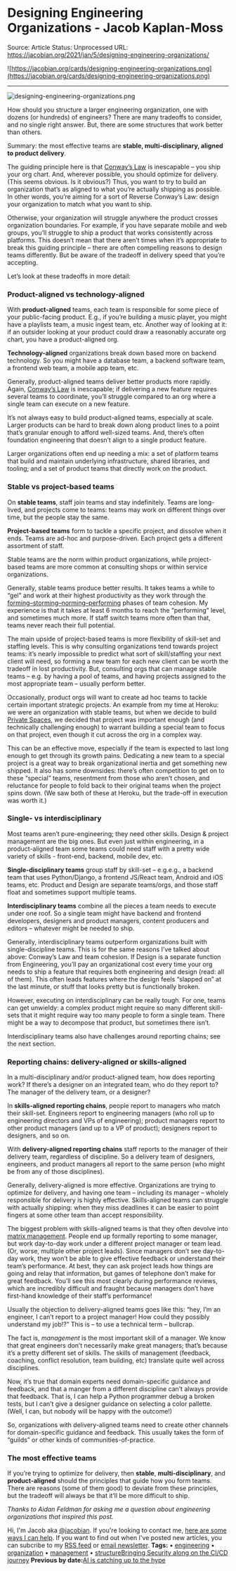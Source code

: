 # Designing Engineering Organizations - Jacob Kaplan-Moss

Source: Article
Status: Unprocessed
URL: https://jacobian.org/2021/jan/5/designing-engineering-organizations/

![https://jacobian.org/cards/designing-engineering-organizations.png](https://jacobian.org/cards/designing-engineering-organizations.png)

---

![designing-engineering-organizations.png](Designing%20Engineering%20Organizations%20-%20Jacob%20Kaplan%20e5b2c31d66bf41cc8b188bcb1f1c8c5d/designing-engineering-organizations.png)

How should you structure a larger engineering organization, one with dozens (or hundreds) of engineers? There are many tradeoffs to consider, and no single right answer. But, there are some structures that work better than others.

Summary: the most effective teams are **stable, multi-disciplinary, aligned to product delivery**.

The guiding principle here is that [Conway’s Law](https://en.wikipedia.org/wiki/Conway%27s_law) is inescapable – you ship your org chart. And, wherever possible, you should optimize for delivery. (This seems obvious. Is it obvious?) Thus, you want to try to build an organization that’s as aligned to what you’re actually shipping as possible. In other words, you’re aiming for a sort of Reverse Conway’s Law: design your organization to match what you want to ship.

Otherwise, your organization will struggle anywhere the product crosses organization boundaries. For example, if you have separate mobile and web groups, you’ll struggle to ship a product that works consistently across platforms. This doesn’t mean that there aren’t times when it’s appropriate to break this guiding principle – there are often compelling reasons to design teams differently. But be aware of the tradeoff in delivery speed that you’re accepting.

Let’s look at these tradeoffs in more detail:

### Product-aligned vs technology-aligned

With **product-aligned** teams, each team is responsible for some piece of your public-facing product. E.g., if you’re building a music player, you might have a playlists team, a music ingest team, etc. Another way of looking at it: if an outsider looking at your product could draw a reasonably accurate org chart, you have a product-aligned org.

**Technology-aligned** organizations break down based more on backend technology. So you might have a database team, a backend software team, a frontend web team, a mobile app team, etc.

Generally, product-aligned teams deliver better products more rapidly. Again, [Conway’s Law](https://en.wikipedia.org/wiki/Conway%27s_law) is inescapable; if delivering a new feature requires several teams to coordinate, you’ll struggle compared to an org where a single team can execute on a new feature.

It’s not always easy to build product-aligned teams, especially at scale. Larger products can be hard to break down along product lines to a point that’s granular enough to afford well-sized teams. And, there’s often foundation engineering that doesn’t align to a single product feature.

Larger organizations often end up needing a mix: a set of platform teams that build and maintain underlying infrastructure, shared libraries, and tooling; and a set of product teams that directly work on the product.

### Stable vs project-based teams

On **stable teams**, staff join teams and stay indefinitely. Teams are long-lived, and projects come to teams: teams may work on different things over time, but the people stay the same.

**Project-based teams** form to tackle a specific project, and dissolve when it ends. Teams are ad-hoc and purpose-driven. Each project gets a different assortment of staff.

Stable teams are the norm within product organizations, while project-based teams are more common at consulting shops or within service organizations.

Generally, stable teams produce better results. It takes teams a while to “gel” and work at their highest productivity as they work through the [forming–storming–norming–performing](https://en.wikipedia.org/wiki/Tuckman%27s_stages_of_group_development) phases of team cohesion. My experience is that it takes at least 6 months to reach the “performing” level, and sometimes much more. If staff switch teams more often than that, teams never reach their full potential.

The main upside of project-based teams is more flexibility of skill-set and staffing levels. This is why consulting organizations tend towards project teams: it’s nearly impossible to predict what sort of skill/staffing your next client will need, so forming a new team for each new client can be worth the tradeoff in lost productivity. But, consulting orgs that can manage stable teams – e.g. by having a pool of teams, and having projects assigned to the most appropriate team – usually perform better.

Occasionally, product orgs will want to create ad hoc teams to tackle certain important strategic projects. An example from my time at Heroku: we were an organization with stable teams, but when we decide to build [Private Spaces](https://www.heroku.com/private-spaces), we decided that project was important enough (and technically challenging enough) to warrant building a special team to focus on that project, even though it cut across the org in a complex way.

This can be an effective move, especially if the team is expected to last long enough to get through its growth pains. Dedicating a new team to a special project is a great way to break organizational inertia and get something new shipped. It also has some downsides: there’s often competition to get on to these “special” teams, resentment from those who aren’t chosen, and reluctance for people to fold back to their original teams when the project spins down. (We saw both of these at Heroku, but the trade-off in execution was worth it.)

### Single- vs interdisciplinary

Most teams aren’t pure-engineering; they need other skills. Design & project management are the big ones. But even just within engineering, in a product-aligned team some teams could need staff with a pretty wide variety of skills - front-end, backend, mobile dev, etc.

**Single-disciplinary teams** group staff by skill-set – e.g.e.g., a backend team that uses Python/Django, a frontend JS/React team, Android and iOS teams, etc. Product and Design are separate teams/orgs, and those staff float and sometimes support multiple teams.

**Interdisciplinary teams** combine all the pieces a team needs to execute under one roof. So a single team might have backend and frontend developers, designers and product managers, content producers and editors – whatever might be needed to ship.

Generally, interdisciplinary teams outperform organizations built with single-discipline teams. This is for the same reasons I’ve talked about above: Conway’s Law and team cohesion. If Design is a separate function from Engineering, you’ll pay an organizational cost every time your org needs to ship a feature that requires both engineering and design (read: all of them). This often leads features where the design feels “slapped on” at the last minute, or stuff that looks pretty but is functionally broken.

However, executing on interdisciplinary can be really tough. For one, teams can get unwieldy: a complex product might require so many different skill-sets that it might require way too many people to form a single team. There might be a way to decompose that product, but sometimes there isn’t.

Interdisciplinary teams also have challenges around reporting chains; see the next section.

### Reporting chains: delivery-aligned or skills-aligned

In a multi-disciplinary and/or product-aligned team, how does reporting work? If there’s a designer on an integrated team, who do they report to? The manager of the delivery team, or a designer?

In **skills-aligned reporting chains**, people report to managers who match their skill-set. Engineers report to engineering managers (who roll up to engineering directors and VPs of engineering); product managers report to other product managers (and up to a VP of product); designers report to designers, and so on.

With **delivery-aligned reporting chains** staff reports to the manager of their delivery team, regardless of discipline. So a delivery team of designers, engineers, and product managers all report to the same person (who might be from any of those disciplines).

Generally, delivery-aligned is more effective. Organizations are trying to optimize for delivery, and having one team – including its manager – wholely responsible for delivery is highly effective. Skills-aligned teams can struggle with actually shipping: when they miss deadlines it can be easier to point fingers at some other team than accept responsibility.

The biggest problem with skills-aligned teams is that they often devolve into [matrix management](https://en.wikipedia.org/wiki/Matrix_management). People end up formally reporting to some manager, but work day-to-day work under a different project manager or team lead. (Or, worse, multiple other project leads). Since managers don’t see day-to-day work, they won’t be able to give effective feedback or understand their team’s performance. At best, they can ask project leads how things are going and relay that information, but games of telephone don’t make for great feedback. You’ll see this most clearly during performance reviews, which are incredibly difficult and fraught because managers don’t have first-hand knowledge of their staff’s performance!

Usually the objection to delivery-aligned teams goes like this: “hey, I’m an engineer, I can’t report to a project manager! How could they possibly understand my job!?” This is – to use a technical term – bullcrap.

The fact is, *management* is the most important skill of a manager. We know that great engineers don’t necessarily make great managers; that’s because it’s a pretty different set of skills. The skills of management (feedback, coaching, conflict resolution, team building, etc) translate quite well across disciplines.

Now, it’s true that domain experts need domain-specific guidance and feedback, and that a manger from a different discipline can’t always provide that feedback. That is, I can help a Python programmer debug a broken tests, but I can’t give a designer guidance on selecting a color pallette. (Well, I can, but nobody will be happy with the outcome!)

So, organizations with delivery-aligned teams need to create other channels for domain-specific guidance and feedback. This usually takes the form of “guilds” or other kinds of communities-of-practice.

### The most effective teams

If you’re trying to optimize for delivery, then **stable**, **multi-disciplinary**, and **product-aligned** should the principles that guide how you form teams. There are reasons (some of them good) to deviate from these principles, but the tradeoff will always be that it’ll be more difficult to ship.

*Thanks to Aidan Feldman for asking me a question about engineering organizations that inspired this post.*

Hi, I'm Jacob aka [@jacobian](https://twitter.com/jacobian/). If you're looking to contact me, [here are some ways I can help](https://jacobian.org/help/). If you want to find out when I've posted new articles, you can subcribe to my [RSS feed](https://jacobian.org/index.xml) or [email newsletter](https://jacobian.org/newsletter/).
**Tags:**
• [engineering](https://jacobian.org/tags/engineering/)
• [organization](https://jacobian.org/tags/organization/)
• [management](https://jacobian.org/tags/management/)
• [structure](https://jacobian.org/tags/structure/)[Bringing Security along on the CI/CD journey](https://jacobian.org/2021/jan/11/security-ci-cd/)
**Previous by date:**[AI is catching up to the hype](https://jacobian.org/2020/dec/28/ai-not-just-hype/)